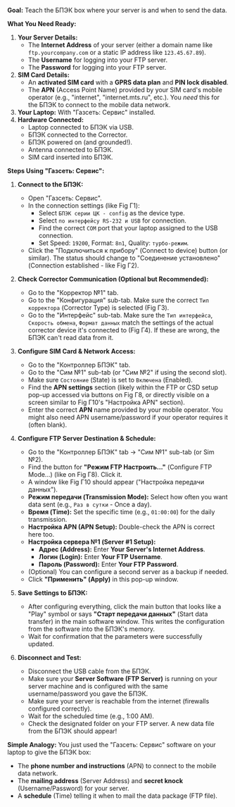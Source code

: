 **Goal:** Teach the БПЭК box where your server is and when to send the data.

**What You Need Ready:**

1.  **Your Server Details:**
    *   The **Internet Address** of your server (either a domain name like `ftp.yourcompany.com` or a static IP address like `123.45.67.89`).
    *   The **Username** for logging into your FTP server.
    *   The **Password** for logging into your FTP server.
2.  **SIM Card Details:**
    *   An **activated SIM card** with a **GPRS data plan** and **PIN lock disabled**.
    *   The **APN** (Access Point Name) provided by your SIM card's mobile operator (e.g., "internet", "internet.mts.ru", etc.). You *need* this for the БПЭК to connect to the mobile data network.
3.  **Your Laptop:** With "Газсеть: Сервис" installed.
4.  **Hardware Connected:**
    *   Laptop connected to БПЭК via USB.
    *   БПЭК connected to the Corrector.
    *   БПЭК powered on (and grounded!).
    *   Antenna connected to БПЭК.
    *   SIM card inserted into БПЭК.

**Steps Using "Газсеть: Сервис":**

1.  **Connect to the БПЭК:**
    *   Open "Газсеть: Сервис".
    *   In the connection settings (like Fig Г1):
        *   Select `БПЭК серии ЦК - config` as the device type.
        *   Select `по интерфейсу RS-232 и USB` for connection.
        *   Find the correct `COM` port that your laptop assigned to the USB connection.
        *   Set Speed: `19200`, Format: `8n1`, Quality: `турбо-режим`.
    *   Click the "Подключиться к прибору" (Connect to device) button (or similar). The status should change to "Соединение установлено" (Connection established - like Fig Г2).

2.  **Check Corrector Communication (Optional but Recommended):**
    *   Go to the "Корректор №1" tab.
    *   Go to the "Конфигурация" sub-tab. Make sure the correct `Тип корректора` (Corrector Type) is selected (Fig Г3).
    *   Go to the "Интерфейс" sub-tab. Make sure the `Тип интерфейса`, `Скорость обмена`, `Формат данных` match the settings of the actual corrector device it's connected to (Fig Г4). If these are wrong, the БПЭК can't read data from it.

3.  **Configure SIM Card & Network Access:**
    *   Go to the "Контроллер БПЭК" tab.
    *   Go to the "Сим №1" sub-tab (or "Сим №2" if using the second slot).
    *   Make sure `Состояние` (State) is set to `Включена` (Enabled).
    *   Find the **APN settings** section (likely within the FTP or CSD setup pop-up accessed via buttons on Fig Г8, or directly visible on a screen similar to Fig Г10's "Настройка APN" section).
    *   Enter the correct **APN** name provided by your mobile operator. You might also need APN username/password if your operator requires it (often blank).

4.  **Configure FTP Server Destination & Schedule:**
    *   Go to the "Контроллер БПЭК" tab -> "Сим №1" sub-tab (or Sim №2).
    *   Find the button for **"Режим FTP Настроить..."** (Configure FTP Mode...) (like on Fig Г8). Click it.
    *   A window like Fig Г10 should appear ("Настройка передачи данных").
    *   **Режим передачи (Transmission Mode):** Select how often you want data sent (e.g., `Раз в сутки` - Once a day).
    *   **Время (Time):** Set the specific time (e.g., `01:00:00`) for the daily transmission.
    *   **Настройка APN (APN Setup):** Double-check the APN is correct here too.
    *   **Настройка сервера №1 (Server #1 Setup):**
        *   **Адрес (Address):** Enter **Your Server's Internet Address**.
        *   **Логин (Login):** Enter **Your FTP Username**.
        *   **Пароль (Password):** Enter **Your FTP Password**.
    *   (Optional) You can configure a second server as a backup if needed.
    *   Click **"Применить" (Apply)** in this pop-up window.

5.  **Save Settings to БПЭК:**
    *   After configuring everything, click the main button that looks like a "Play" symbol or says **"Старт передачи данных"** (Start data transfer) in the main software window. This writes the configuration from the software into the БПЭК's memory.
    *   Wait for confirmation that the parameters were successfully updated.

6.  **Disconnect and Test:**
    *   Disconnect the USB cable from the БПЭК.
    *   Make sure your **Server Software (FTP Server)** is running on your server machine and is configured with the same username/password you gave the БПЭК.
    *   Make sure your server is reachable from the internet (firewalls configured correctly).
    *   Wait for the scheduled time (e.g., 1:00 AM).
    *   Check the designated folder on your FTP server. A new data file from the БПЭК should appear!

**Simple Analogy:** You just used the "Газсеть: Сервис" software on your laptop to give the БПЭК box:
*   The **phone number and instructions** (APN) to connect to the mobile data network.
*   The **mailing address** (Server Address) and **secret knock** (Username/Password) for your server.
*   A **schedule** (Time) telling it when to mail the data package (FTP file).
